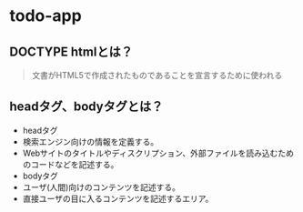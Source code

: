 # todo-app

## DOCTYPE htmlとは？
> 文書がHTML5で作成されたものであることを宣言するために使われる

## headタグ、bodyタグとは？
- headタグ
 - 検索エンジン向けの情報を定義する。
 - Webサイトのタイトルやディスクリプション、外部ファイルを読み込むためのコードなどを記述する。
- bodyタグ
 - ユーザ(人間)向けのコンテンツを記述する。
 - 直接ユーザの目に入るコンテンツを記述するエリア。